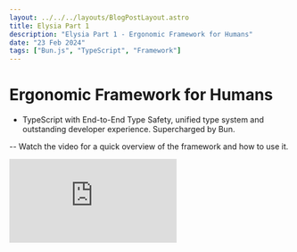 ```yaml
---
layout: ../../../layouts/BlogPostLayout.astro
title: Elysia Part 1
description: "Elysia Part 1 - Ergonomic Framework for Humans"
date: "23 Feb 2024"
tags: ["Bun.js", "TypeScript", "Framework"]
---
```


# Ergonomic Framework for Humans

- TypeScript with End-to-End Type Safety, unified type system and outstanding developer experience. Supercharged by Bun.

-- Watch the video for a quick overview of the framework and how to use it.

<iframe   class="w-full h-96" src="https://www.youtube-nocookie.com/embed/14qSqI5_4Zg?si=KvGFvVNHGSvYbAAY" title="YouTube video player" frameborder="0" allow="accelerometer; autoplay; clipboard-write; encrypted-media; gyroscope; picture-in-picture; web-share" allowfullscreen></iframe>
